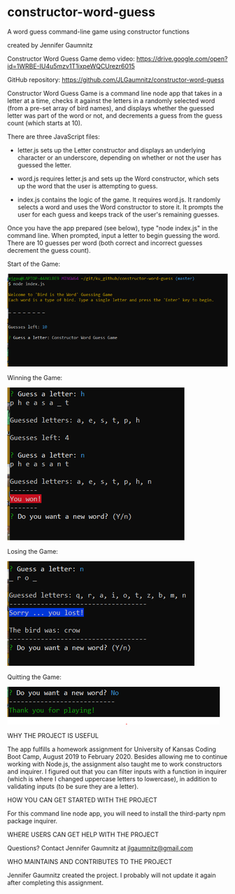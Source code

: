 # constructor-word-guess

A word guess command-line game using constructor functions

created by Jennifer Gaumnitz

Constructor Word Guess Game demo video: https://drive.google.com/open?id=1WRBE-IU4u5mzv1T1ixpeWQCUrezr6015

GitHub repository: https://github.com/JLGaumnitz/constructor-word-guess

Constructor Word Guess Game is a command line node app that takes in a letter at a time, checks it against the letters in a randomly selected word (from a pre-set array of bird names), and displays whether the guessed letter was part of the word or not, and decrements a guess from the guess count (which starts at 10). 

There are three JavaScript files: 

* letter.js sets up the Letter constructor and displays an underlying character or an underscore, depending on whether or not the user has guessed the letter.

* word.js requires letter.js and sets up the Word constructor, which sets up the word that the user is attempting to guess.

* index.js contains the logic of the game. It requires word.js. It randomly selects a word and uses the Word constructor to store it. It prompts the user for each guess and keeps track of the user's remaining guesses.

Once you have the app prepared (see below), type "node index.js" in the command line. When prompted, input a letter to begin guessing the word. There are 10 guesses per word (both correct and incorrect guesses decrement the guess count).

Start of the Game:

![Image of start of the game](/images/Start_of_Bird_is_Word_Game.PNG)

Winning the Game:

![Image of Win](/images/Won_Bird_is_Word_Game.PNG)

Losing the Game:

![Image of Win](/images/Lost_Bird_is_Word_Game.PNG)

Quitting the Game:

![Image of Win](/images/Quit_Bird_is_Word_Game.PNG)


WHY THE PROJECT IS USEFUL

  The app fulfills a homework assignment for University of Kansas Coding Boot Camp, August 2019 to February 2020. Besides allowing me to continue working with Node.js, the assignment also taught me to work constructors and inquirer. I figured out that you can filter inputs with a function in inquirer (which is where I changed uppercase letters to lowercase), in addition to validating inputs (to be sure they are a letter).


HOW YOU CAN GET STARTED WITH THE PROJECT

   For this command line node app, you will need to install the third-party npm package inquirer. 

WHERE USERS CAN GET HELP WITH THE PROJECT

  Questions? Contact Jennifer Gaumnitz at jlgaumnitz@gmail.com

WHO MAINTAINS AND CONTRIBUTES TO THE PROJECT

  Jennifer Gaumnitz created the project. I probably will not update it again after completing this assignment. 

